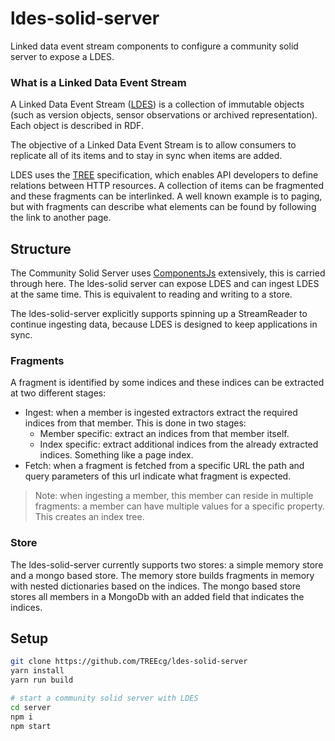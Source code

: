 # ldes-solid-server

Linked data event stream components to configure a community solid server to expose a LDES.


### What is a Linked Data Event Stream

A Linked Data Event Stream ([LDES](https://semiceu.github.io/LinkedDataEventStreams/)) is a collection of immutable objects (such as version objects, sensor observations or archived representation). Each object is described in RDF.

The objective of a Linked Data Event Stream is to allow consumers to replicate all of its items and to stay in sync when items are added.


LDES uses the [TREE](https://treecg.github.io/specification/) specification, which enables API developers to define relations between HTTP resources.
A collection of items can be fragmented and these fragments can be interlinked.
A well known example is to paging, but with fragments can describe what elements can be found by following the link to another page.


## Structure

The Community Solid Server uses [ComponentsJs](https://github.com/LinkedSoftwareDependencies/Components.js) extensively, this is carried through here.
The ldes-solid server can expose LDES and can ingest LDES at the same time. This is equivalent to reading and writing to a store.

The ldes-solid-server explicitly supports spinning up a StreamReader to continue ingesting data, because LDES is designed to keep applications in sync. 

### Fragments

A fragment is identified by some indices and these indices can be extracted at two different stages:
- Ingest: when a member is ingested extractors extract the required indices from that member. This is done in two stages:
  - Member specific: extract an indices from that member itself.
  - Index specific: extract additional indices from the already extracted indices. Something like a page index.
- Fetch: when a fragment is fetched from a specific URL the path and query parameters of this url indicate what fragment is expected.

> Note: when ingesting a member, this member can reside in multiple fragments: a member can have multiple values for a specific property. This creates an index tree.

### Store

The ldes-solid-server currently supports two stores: a simple memory store and a mongo based store.
The memory store builds fragments in memory with nested dictionaries based on the indices.
The mongo based store stores all members in a MongoDb with an added field that indicates the indices.


## Setup

```bash
git clone https://github.com/TREEcg/ldes-solid-server
yarn install
yarn run build

# start a community solid server with LDES
cd server
npm i
npm start
```
